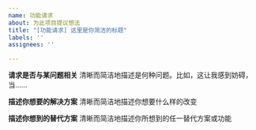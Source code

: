 ```yaml
---
name: 功能请求
about: 为此项目提议想法
title: "[功能请求] 这里是你简洁的标题"
labels: ''
assignees: ''

---
```


**请求是否与某问题相关**
清晰而简洁地描述是何种问题。比如，这让我感到妨碍，当……

**描述你想要的解决方案**
清晰而简洁地描述你想要什么样的改变

**描述你想到的替代方案**
清晰而简洁地描述你所想到的任一替代方案或功能